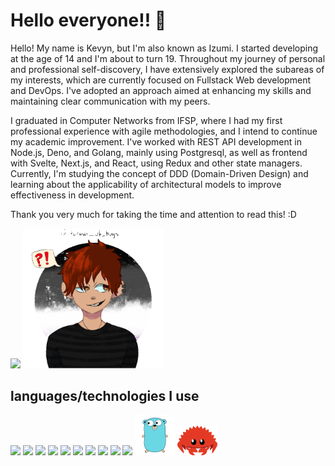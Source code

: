 
<h1>Hello everyone!! 👋</h1>
<p>
  Hello! My name is Kevyn, but I'm also known as Izumi. I started developing at the age of 14 and I'm about to turn 19. Throughout my journey of personal and professional self-discovery, I have extensively explored the subareas of my interests, which are currently focused on Fullstack Web development and DevOps. I've adopted an approach aimed at enhancing my skills and maintaining clear communication with my peers.

I graduated in Computer Networks from IFSP, where I had my first professional experience with agile methodologies, and I intend to continue my academic improvement. I've worked with REST API development in Node.js, Deno, and Golang, mainly using Postgresql, as well as frontend with Svelte, Next.js, and React, using Redux and other state managers. Currently, I'm studying the concept of DDD (Domain-Driven Design) and learning about the applicability of architectural models to improve effectiveness in development.

Thank you very much for taking the time and attention to read this! :D
</p>
<div styles="display: grid; place-items: center; place-content:center; space: 50px;">

<img  src="https://github-readme-stats.vercel.app/api?username=Izumi-No&show_icons=true&theme=midnight-purple">
<img width="224px" src="https://github.com/Izumi-No/Izumi-No/blob/master/izumi.gif?raw=true">

</div>
<h2>languages/technologies I use</h2>
<div styles="display: flex">
<img width="64px"  src="https://cdn.jsdelivr.net/gh/devicons/devicon/icons/nodejs/nodejs-original.svg">
  <img width="64px"  src="https://deno.com/images/artwork/hashrock_simple.png?__frsh_c=e0ebeacef69d69d46ce8b9f2f2967cc722943a2a"> 
<img width="64px"  src="https://cdn.jsdelivr.net/gh/devicons/devicon/icons/react/react-original.svg">
  
<img width="64px"  src="https://cdn.jsdelivr.net/gh/devicons/devicon/icons/typescript/typescript-plain.svg">
<img width="64px"  src="https://upload.wikimedia.org/wikipedia/commons/thumb/2/29/Postgresql_elephant.svg/993px-Postgresql_elephant.svg.png"> 
  <img width="64px"  src="https://cdn.jsdelivr.net/gh/devicons/devicon/icons/python/python-original.svg"> 
<img width="64px"  src="https://cdn.jsdelivr.net/gh/devicons/devicon/icons/godot/godot-original.svg">
  <img width="64px"  src="https://www.amqp.org/sites/amqp.org/themes/genesis_amqp/images/showreel/logo.png">
  <img width="64px"  src="https://activemq.apache.org/assets/img/activemq_logo_icon.png">
<img width="64px"  src="https://vlang.io/img/v-logo.png"> 
<img width="64px"  src="https://raw.githubusercontent.com/Izumi-No/Izumi-No/master/go-gopher-svgrepo-com.svg"> 
<img width="64px"  src="https://raw.githubusercontent.com/Izumi-No/Izumi-No/master/cuddlyferris.svg"> 


</div>



<!--<img src="https://raw.githubusercontent.com/Izumi-No/Izumi-No/output/github-contribution-grid-snake.svg">-->

